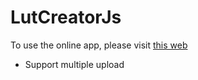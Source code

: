 # LutCreatorJs

To use the online app, please visit [this web](https://khunhtetznaing.github.io/lut-creator-js/)

- Support multiple upload